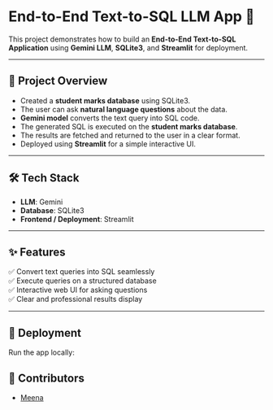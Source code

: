 # End-to-End Text-to-SQL LLM App 🚀  

This project demonstrates how to build an **End-to-End Text-to-SQL Application** using **Gemini LLM**, **SQLite3**, and **Streamlit** for deployment.  

---

## 📌 Project Overview  
- Created a **student marks database** using SQLite3.  
- The user can ask **natural language questions** about the data.  
- **Gemini model** converts the text query into SQL code.  
- The generated SQL is executed on the **student marks database**.  
- The results are fetched and returned to the user in a clear format.  
- Deployed using **Streamlit** for a simple interactive UI.  

---

## 🛠️ Tech Stack  
- **LLM**: Gemini  
- **Database**: SQLite3  
- **Frontend / Deployment**: Streamlit  

---

## ✨ Features  
✅ Convert text queries into SQL seamlessly  
✅ Execute queries on a structured database  
✅ Interactive web UI for asking questions  
✅ Clear and professional results display  

---

## 🚀 Deployment  
Run the app locally:  


## 🤝 Contributors  

- [Meena](https://github.com/Meena123M)

